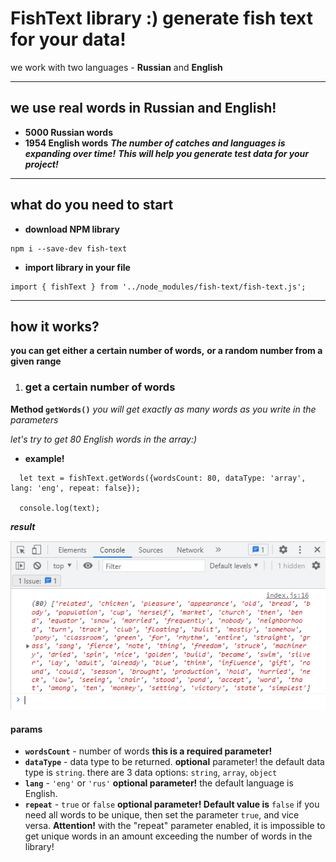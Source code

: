 # FishText library :) generate fish text for your data!
we work with two languages - **Russian** and **English**

***

## we use real words in Russian and English!
* **5000 Russian words**
* **1954 English words**
***The number of catches and languages is expanding over time!***
***This will help you generate test data for your project!***

***

## what do you need to start

* **download NPM library**

```
npm i --save-dev fish-text
```

* **import library in your file**
```
import { fishText } from '../node_modules/fish-text/fish-text.js';
```

***

## **how it works?**

**you can get either a certain number of words,**
**or a random number from a given range**

1. ### get a certain number of words

**Method ```getWords()```**
*you will get exactly as many words as you write in the parameters*

*let's try to get 80 English words in the array:)*
* **example!**
```
  let text = fishText.getWords({wordsCount: 80, dataType: 'array', lang: 'eng', repeat: false});

  console.log(text);
```
***result***

![getWords function result](./readme-images/example--result-getWords.png)

#### **params**
* **```wordsCount```** - number of words
  **this is a required parameter!**
* **```dataType```** - data type to be returned.
  **optional** parameter! the default data type is ```string```.
  there are 3 data options: ```string```, ```array```, ```object```
* **```lang```** - ```'eng'``` or ```'rus'```
  **optional parameter!** the default language is English.
* **```repeat```** - ```true``` or ```false```
  **optional parameter! Default value is** ```false```
  if you need all words to be unique, then set the parameter ```true```, and vice versa.
  **Attention!** with the "repeat" parameter enabled, it is impossible to get unique words in an amount exceeding the number of words in the library!
